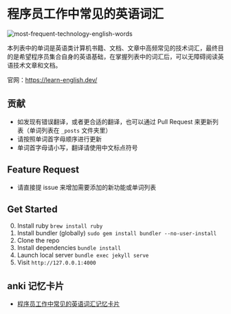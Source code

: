 # 程序员工作中常见的英语词汇

![most-frequent-technology-english-words](https://github.com/Wei-Xia/most-frequent-technology-english-words/workflows/most-frequent-technology-english-words/badge.svg?branch=master)

本列表中的单词是英语类计算机书籍、文档、文章中高频常见的技术词汇，最终目的是希望程序员集合自身的英语基础，在掌握列表中的词汇后，可以无障碍阅读英语技术文章和文档。

官网：https://learn-english.dev/

## 贡献

- 如发现有错误翻译，或者更合适的翻译，也可以通过 Pull Request 来更新列表（单词列表在 `_posts` 文件夹里）
- 请按照单词首字母顺序进行更新
- 单词首字母请小写，翻译请使用中文标点符号

## Feature Request

- 请直接提 issue 来增加需要添加的新功能或单词列表

## Get Started

0. Install ruby
`brew install ruby`
1. Install bundler (globally)
`sudo gem install bundler --no-user-install`
2. Clone the repo
3. Install dependencies
`bundle install`
4. Launch local server
`bundle exec jekyll serve`
5. Visit `http://127.0.0.1:4000`

## anki 记忆卡片

- [程序员工作中常见的英语词汇记忆卡片](most-frequent-technology-english-words.apkg)
